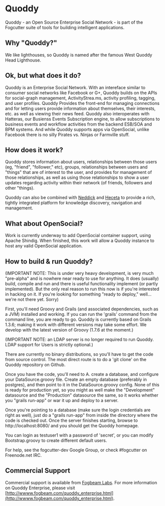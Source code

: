 Quoddy
========

Quoddy - an Open Source Enterprise Social Network - is part of the Fogcutter suite of tools for building intelligent applications.

Why "Quoddy?"
----------------

We like lighthouses, so Quoddy is named after the famous West Quoddy Head Lighthouse.

Ok, but what does it do?
--------------------------

Quoddy is an Enterprise Social Network. With an intereface similar to consumer social networks like
Facebook or G+, Quoddy builds on the APIs for social-graph management, ActivityStrea.ms, activity profiling, 
tagging, and user profiles. Quoddy Provides the front-end  for managing connections and for letting users 
provide information about themselves, their interests, etc. as well as viewing their news feed.  Quoddy also
interoperates with Hatteras, our Busienss Events Subscription engine, to allow subscriptions to business
events and workflow activities from the backend ESB/SOA and BPM systems.  And while Quoddy supports apps via
OpenSocial, unlike Facebook there is no silly Pirates vs. Ninjas or Farmville stuff.

How does it work?
--------------------

Quoddy stores information about users, relationships between those users (eg, "friend", "follower," etc), groups,
relationships between users and "things" that are of interest to the user, and provides for management of those
relationships, as well as using those relationships to show a user updates regarding activity within their
network (of friends, followers and other "things).

Quoddy can also be combined with [Neddick](https://github.com/fogbeam/Neddick) and [Heceta](https://github.com/fogbeam/Heceta)
to provide a rich, tightly integrated platform for knowledge discovery, navigation and management.

What about OpenSocial?
--------------------------

Work is currently underway to add OpenSocial container support, using Apache Shindig.  When finished, this work
will allow a Quoddy instance to host any valid OpenSocial application.

How to build & run Quoddy?
----------------------------

(IMPORTANT NOTE: This is under very heavy development, is very much "pre-alpha" and is nowhere near
ready to use for anything.  It does (usually) build, compile and run and there is useful functionality
implement (or partly implemented).  But the only real reason to run this now is if you're interested in
hacking on it.  If you're looking for something "ready to deploy," well... we're not there yet. Sorry) 

First, you'll need Groovy and Grails (and associated dependencies, such as a JVM) installed and
working.  If you can run the 'grails' command from the command line, you are ready to go.
Quoddy is currently based on Grails 1.3.6; making it work with different versions may take
some effort.  We develop with the latest version of Groovy (1.7.6 at the moment.)

(IMPORTANT NOTE: an LDAP server is no longer required to run Quoddy.  LDAP support for Users is
strictly optional.)

There are currently no binary distributions, so you'll have to get the code from source control.  The most direct
route is to do a 'git clone' on the Quoddy repository on Github.  

Once you have the code, you'll need to A. create a database, and configure your DataSource.groovy file.  Create an
empty database (preferably in postgres), and then point to it in the DataSource.groovy config.  None of this is
ready for production yet, so you might as well make the "Development" datasource and the "Production" datasource the 
same, so it works whether you "grails run-app" or war it up and deploy to a server.

Once you're pointing to a database (make sure the login credentials are right as well), just do a "grails run-app"
from inside the directory where the code is checked out.  Once the server finishes starting, browse to
http://localhost:8080/ and you should get the Quoddy homepage.  

You can login as testuser1 with a password of 'secret', or you can modify Bootstrap.groovy to create
different default users.

For help, see the fogcutter-dev Google Group, or check #fogcutter on Freenode.net IRC.	

Commercial Support
------------------

Commercial support is available from [Fogbeam Labs](http://www.fogbeam.com).  For more information on
Quoddy Enterprise, please visit [http://wwww.fogbeam.com/quoddy_enterprise.html](http://wwww.fogbeam.com/quoddy_enterprise.html).
